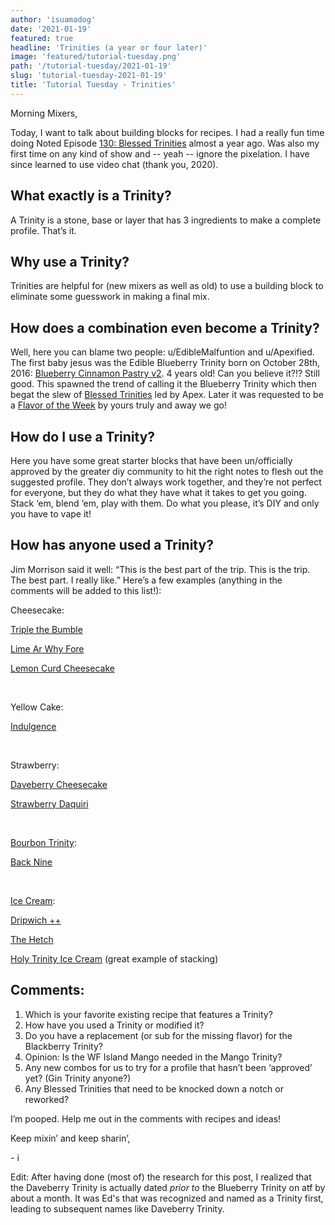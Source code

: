 ```yaml
---
author: 'isuamadog'
date: '2021-01-19'
featured: true
headline: 'Trinities (a year or four later)'
image: 'featured/tutorial-tuesday.png'
path: '/tutorial-tuesday/2021-01-19'
slug: 'tutorial-tuesday-2021-01-19'
title: 'Tutorial Tuesday - Trinities'
---
```


Morning Mixers,

Today, I want to talk about building blocks for recipes. I had a really fun time doing Noted Episode [130: Blessed Trinities](https://www.youtube.com/watch?v=WtGmAO5aJdI) almost a year ago. Was also my first time on any kind of show and -- yeah -- ignore the pixelation. I have since learned to use video chat (thank you, 2020).

## What exactly is a Trinity?

A Trinity is a stone, base or layer that has 3 ingredients to make a complete profile. That’s it.

## Why use a Trinity?

Trinities are helpful for (new mixers as well as old) to use a building block to eliminate some guesswork in making a final mix.

## How does a combination even become a Trinity?

Well, here you can blame two people: u/EdibleMalfuntion and u/Apexified. The first baby jesus was the Edible Blueberry Trinity born on October 28th, 2016: [Blueberry Cinnamon Pastry v2](https://alltheflavors.com/recipes/17883#blueberry_cinnamon_pastry_v2_0_by_ediblemalfunction). 4 years old! Can you believe it?!? Still good. This spawned the trend of calling it the Blueberry Trinity which then begat the slew of [Blessed Trinities](https://www.reddit.com/r/DIY_eJuice/comments/b5cf3k/diy_digest_vii_the_blessed_trinities/?utm_source=share&utm_medium=ios_app&utm_name=iossmf) led by Apex. Later it was requested to be a [Flavor of the Week](https://www.reddit.com/r/DIY_eJuice/comments/ebx67m/are_you_cool_with_blessed_trinities_being_flavor/?utm_source=share&utm_medium=ios_app&utm_name=iossmf) by yours truly and away we go!

## How do I use a Trinity?

Here you have some great starter blocks that have been un/officially approved by the greater diy community to hit the right notes to flesh out the suggested profile. They don’t always work together, and they’re not perfect for everyone, but they do what they have what it takes to get you going. Stack ‘em, blend ‘em, play with them. Do what you please, it’s DIY and only you have to vape it!

## How has anyone used a Trinity?

Jim Morrison said it well: “This is the best part of the trip. This is the trip. The best part. I really like.” Here’s a few examples (anything in the comments will be added to this list!):

Cheesecake:

[Triple the Bumble](https://alltheflavors.com/recipes/155225#triple_the_bumble_by_diy_discord)

[Lime Ar Why Fore](https://alltheflavors.com/recipes/144368#lime_ar_why_fore_by_eyemakepizza)

[Lemon Curd Cheesecake](https://alltheflavors.com/recipes/115578#lemon_curd_cheesecake_by_alfredpudding)

&#x200B;

Yellow Cake:

[Indulgence](https://alltheflavors.com/recipes/136238#indulgence_by_alfredpudding)

&#x200B;

Strawberry:

[Daveberry Cheesecake](https://alltheflavors.com/recipes/115618#daveberry_cheesecake_by_alfredpudding)

[Strawberry Daquiri](https://alltheflavors.com/recipes/14657)

&#x200B;

[Bourbon Trinity](https://alltheflavors.com/recipes/186048#id10_t_s_bourbon_trinity_by_diy_discord):

[Back Nine](https://alltheflavors.com/recipes/122659#the_back_nine_by_id10_t)

&#x200B;

[Ice Cream](https://alltheflavors.com/recipes/143364#the_trinity_vanilla_ice_cream_by_eyemakepizza):

[Dripwich ++](https://alltheflavors.com/recipes/154703#dripwich_by_foment_life)

[The Hetch](https://alltheflavors.com/recipes/143468#there_can_be_only_one_hetch_a_churro_and_ice_cream_saga_by_diy_discord)

[Holy Trinity Ice Cream](https://alltheflavors.com/recipes/115624#holy_trinity_ice_cream_by_alfredpudding) (great example of stacking)

## Comments:

1. Which is your favorite existing recipe that features a Trinity?
2. How have you used a Trinity or modified it?
3. Do you have a replacement (or sub for the missing flavor) for the Blackberry Trinity?
4. Opinion: Is the WF Island Mango needed in the Mango Trinity?
5. Any new combos for us to try for a profile that hasn’t been ‘approved’ yet? (Gin Trinity anyone?)
6. Any Blessed Trinities that need to be knocked down a notch or reworked?

I’m pooped. Help me out in the comments with recipes and ideas!

Keep mixin’ and keep sharin’,

\- i

Edit: After having done (most of) the research for this post, I realized that the Daveberry Trinity is actually dated _prior to_ the Blueberry Trinity on atf by about a month. It was Ed's that was recognized and named as a Trinity first, leading to subsequent names like Daveberry Trinity.
